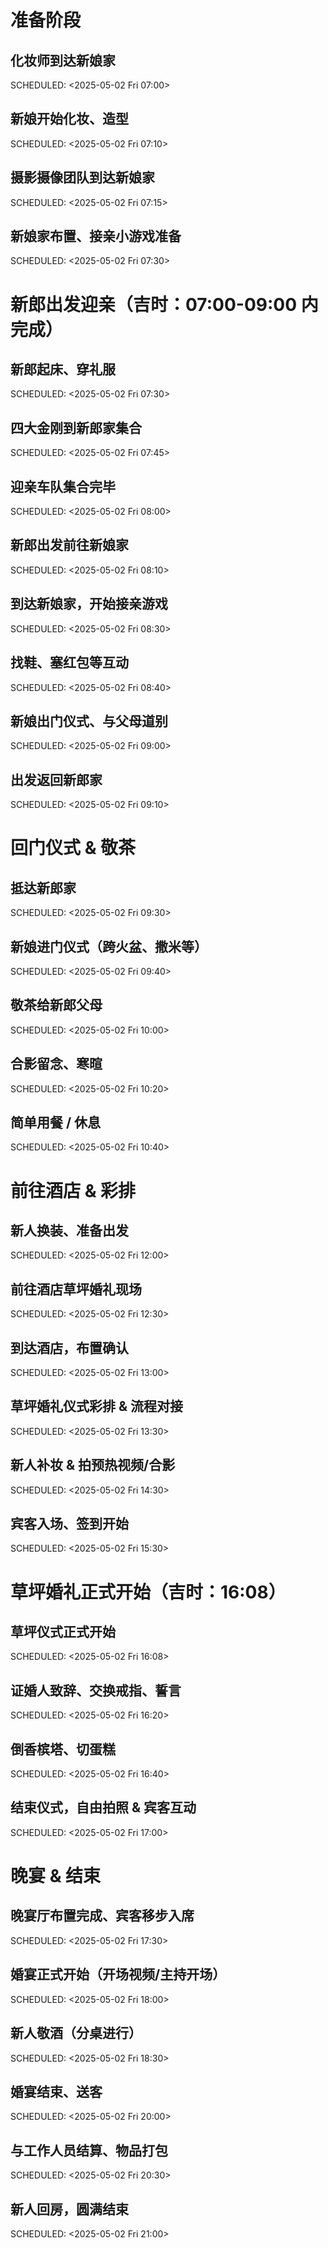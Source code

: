
# 准备阶段


## 化妆师到达新娘家

<p><span class="timestamp-wrapper"><span class="timestamp-kwd">SCHEDULED:</span> <span class="timestamp">&lt;2025-05-02 Fri 07:00&gt;</span></span></p>


## 新娘开始化妆、造型

<p><span class="timestamp-wrapper"><span class="timestamp-kwd">SCHEDULED:</span> <span class="timestamp">&lt;2025-05-02 Fri 07:10&gt;</span></span></p>


## 摄影摄像团队到达新娘家

<p><span class="timestamp-wrapper"><span class="timestamp-kwd">SCHEDULED:</span> <span class="timestamp">&lt;2025-05-02 Fri 07:15&gt;</span></span></p>


## 新娘家布置、接亲小游戏准备

<p><span class="timestamp-wrapper"><span class="timestamp-kwd">SCHEDULED:</span> <span class="timestamp">&lt;2025-05-02 Fri 07:30&gt;</span></span></p>


# 新郎出发迎亲（吉时：07:00-09:00 内完成）


## 新郎起床、穿礼服

<p><span class="timestamp-wrapper"><span class="timestamp-kwd">SCHEDULED:</span> <span class="timestamp">&lt;2025-05-02 Fri 07:30&gt;</span></span></p>


## 四大金刚到新郎家集合

<p><span class="timestamp-wrapper"><span class="timestamp-kwd">SCHEDULED:</span> <span class="timestamp">&lt;2025-05-02 Fri 07:45&gt;</span></span></p>


## 迎亲车队集合完毕

<p><span class="timestamp-wrapper"><span class="timestamp-kwd">SCHEDULED:</span> <span class="timestamp">&lt;2025-05-02 Fri 08:00&gt;</span></span></p>


## 新郎出发前往新娘家

<p><span class="timestamp-wrapper"><span class="timestamp-kwd">SCHEDULED:</span> <span class="timestamp">&lt;2025-05-02 Fri 08:10&gt;</span></span></p>


## 到达新娘家，开始接亲游戏

<p><span class="timestamp-wrapper"><span class="timestamp-kwd">SCHEDULED:</span> <span class="timestamp">&lt;2025-05-02 Fri 08:30&gt;</span></span></p>


## 找鞋、塞红包等互动

<p><span class="timestamp-wrapper"><span class="timestamp-kwd">SCHEDULED:</span> <span class="timestamp">&lt;2025-05-02 Fri 08:40&gt;</span></span></p>


## 新娘出门仪式、与父母道别

<p><span class="timestamp-wrapper"><span class="timestamp-kwd">SCHEDULED:</span> <span class="timestamp">&lt;2025-05-02 Fri 09:00&gt;</span></span></p>


## 出发返回新郎家

<p><span class="timestamp-wrapper"><span class="timestamp-kwd">SCHEDULED:</span> <span class="timestamp">&lt;2025-05-02 Fri 09:10&gt;</span></span></p>


# 回门仪式 & 敬茶


## 抵达新郎家

<p><span class="timestamp-wrapper"><span class="timestamp-kwd">SCHEDULED:</span> <span class="timestamp">&lt;2025-05-02 Fri 09:30&gt;</span></span></p>


## 新娘进门仪式（跨火盆、撒米等）

<p><span class="timestamp-wrapper"><span class="timestamp-kwd">SCHEDULED:</span> <span class="timestamp">&lt;2025-05-02 Fri 09:40&gt;</span></span></p>


## 敬茶给新郎父母

<p><span class="timestamp-wrapper"><span class="timestamp-kwd">SCHEDULED:</span> <span class="timestamp">&lt;2025-05-02 Fri 10:00&gt;</span></span></p>


## 合影留念、寒暄

<p><span class="timestamp-wrapper"><span class="timestamp-kwd">SCHEDULED:</span> <span class="timestamp">&lt;2025-05-02 Fri 10:20&gt;</span></span></p>


## 简单用餐 / 休息

<p><span class="timestamp-wrapper"><span class="timestamp-kwd">SCHEDULED:</span> <span class="timestamp">&lt;2025-05-02 Fri 10:40&gt;</span></span></p>


# 前往酒店 & 彩排


## 新人换装、准备出发

<p><span class="timestamp-wrapper"><span class="timestamp-kwd">SCHEDULED:</span> <span class="timestamp">&lt;2025-05-02 Fri 12:00&gt;</span></span></p>


## 前往酒店草坪婚礼现场

<p><span class="timestamp-wrapper"><span class="timestamp-kwd">SCHEDULED:</span> <span class="timestamp">&lt;2025-05-02 Fri 12:30&gt;</span></span></p>


## 到达酒店，布置确认

<p><span class="timestamp-wrapper"><span class="timestamp-kwd">SCHEDULED:</span> <span class="timestamp">&lt;2025-05-02 Fri 13:00&gt;</span></span></p>


## 草坪婚礼仪式彩排 & 流程对接

<p><span class="timestamp-wrapper"><span class="timestamp-kwd">SCHEDULED:</span> <span class="timestamp">&lt;2025-05-02 Fri 13:30&gt;</span></span></p>


## 新人补妆 & 拍预热视频/合影

<p><span class="timestamp-wrapper"><span class="timestamp-kwd">SCHEDULED:</span> <span class="timestamp">&lt;2025-05-02 Fri 14:30&gt;</span></span></p>


## 宾客入场、签到开始

<p><span class="timestamp-wrapper"><span class="timestamp-kwd">SCHEDULED:</span> <span class="timestamp">&lt;2025-05-02 Fri 15:30&gt;</span></span></p>


# 草坪婚礼正式开始（吉时：16:08）


## 草坪仪式正式开始

<p><span class="timestamp-wrapper"><span class="timestamp-kwd">SCHEDULED:</span> <span class="timestamp">&lt;2025-05-02 Fri 16:08&gt;</span></span></p>


## 证婚人致辞、交换戒指、誓言

<p><span class="timestamp-wrapper"><span class="timestamp-kwd">SCHEDULED:</span> <span class="timestamp">&lt;2025-05-02 Fri 16:20&gt;</span></span></p>


## 倒香槟塔、切蛋糕

<p><span class="timestamp-wrapper"><span class="timestamp-kwd">SCHEDULED:</span> <span class="timestamp">&lt;2025-05-02 Fri 16:40&gt;</span></span></p>


## 结束仪式，自由拍照 & 宾客互动

<p><span class="timestamp-wrapper"><span class="timestamp-kwd">SCHEDULED:</span> <span class="timestamp">&lt;2025-05-02 Fri 17:00&gt;</span></span></p>


# 晚宴 & 结束


## 晚宴厅布置完成、宾客移步入席

<p><span class="timestamp-wrapper"><span class="timestamp-kwd">SCHEDULED:</span> <span class="timestamp">&lt;2025-05-02 Fri 17:30&gt;</span></span></p>


## 婚宴正式开始（开场视频/主持开场）

<p><span class="timestamp-wrapper"><span class="timestamp-kwd">SCHEDULED:</span> <span class="timestamp">&lt;2025-05-02 Fri 18:00&gt;</span></span></p>


## 新人敬酒（分桌进行）

<p><span class="timestamp-wrapper"><span class="timestamp-kwd">SCHEDULED:</span> <span class="timestamp">&lt;2025-05-02 Fri 18:30&gt;</span></span></p>


## 婚宴结束、送客

<p><span class="timestamp-wrapper"><span class="timestamp-kwd">SCHEDULED:</span> <span class="timestamp">&lt;2025-05-02 Fri 20:00&gt;</span></span></p>


## 与工作人员结算、物品打包

<p><span class="timestamp-wrapper"><span class="timestamp-kwd">SCHEDULED:</span> <span class="timestamp">&lt;2025-05-02 Fri 20:30&gt;</span></span></p>


## 新人回房，圆满结束

<p><span class="timestamp-wrapper"><span class="timestamp-kwd">SCHEDULED:</span> <span class="timestamp">&lt;2025-05-02 Fri 21:00&gt;</span></span></p>

